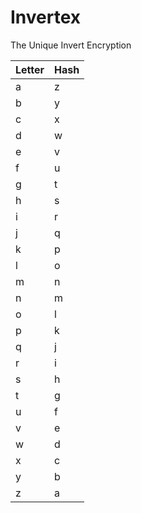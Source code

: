 # Invertex
The Unique Invert Encryption

|Letter | Hash|
|-------|-----|
| a | z |
| b | y |
| c | x |
| d | w |
| e | v |
| f | u |
| g | t |
| h | s |
| i | r |
| j | q |
| k | p |
| l | o |
| m | n |
| n | m |
| o | l |
| p | k |
| q | j |
| r | i |
| s | h |
| t | g |
| u | f |
| v | e |
| w | d |
| x | c |
| y | b |
| z | a | 
